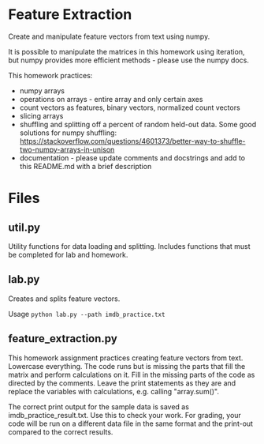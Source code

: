 # Feature Extraction

Create and manipulate feature vectors from text using numpy.

It is possible to manipulate the matrices in this homework  using iteration, but numpy
provides more efficient methods - please use the numpy docs.

This homework practices:
* numpy arrays
* operations on arrays - entire array and only certain axes
* count vectors as features, binary vectors, normalized count vectors
* slicing arrays
* shuffling and splitting off a percent of random held-out data. Some good solutions for numpy shuffling:
https://stackoverflow.com/questions/4601373/better-way-to-shuffle-two-numpy-arrays-in-unison
* documentation - please update comments and docstrings and add to this README.md with a brief description


# Files

## util.py

Utility functions for data loading and splitting. 
Includes functions that must be completed for lab and homework.

## lab.py

Creates and splits feature vectors.

Usage `python lab.py --path imdb_practice.txt`

## feature_extraction.py

This homework assignment practices creating feature vectors from text. 
Lowercase everything.
The code runs but is missing the parts
that fill the matrix and perform calculations on it. Fill in the missing parts of the code
as directed by the comments. Leave the print statements as they are and replace the variables with calculations,
e.g. calling "array.sum()".

The correct print output for the sample data is saved as imdb_practice_result.txt. Use this to check your work.
For grading, your code will be run on a different data file in the same format and the print-out compared to
the correct results.

